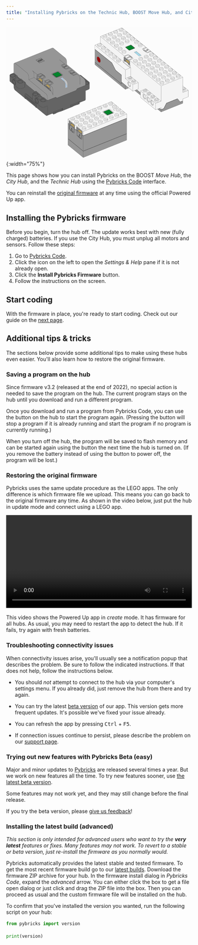 ```yaml
---
title: "Installing Pybricks on the Technic Hub, BOOST Move Hub, and City Hub"
---
```


![Powered Up hubs](/assets/images/powereduphubs.png){:width="75%"}

This page shows how you can install Pybricks on the BOOST *Move Hub*, the *City
Hub*, and the *Technic Hub* using the [Pybricks Code][Pybricks Code] interface.

You can reinstall the [original firmware][restoring] at any time
using the official Powered Up app.

## Installing the Pybricks firmware

Before you begin, turn the hub off. The update works best with new (fully
charged) batteries. If you use the City Hub, you must unplug all motors and 
sensors. Follow these steps:

1. Go to [Pybricks Code].
2. Click the <i class="fas fa-cog"></i> icon on the left to open the *Settings
   & Help* pane if it is not already open.
3. Click the **Install Pybricks Firmware** button.
4. Follow the instructions on the screen.

## Start coding

With the firmware in place, you're ready to start coding. Check out our guide
on the [next page](/install/running-programs/).

## Additional tips & tricks

The sections below provide some additional tips to make using these hubs even
easier. You'll also learn how to restore the original firmware.

### Saving a program on the hub

Since firmware v3.2 (released at the end of 2022), no special action is needed
to save the program on the hub. The current program stays on the hub until you
download and run a different program.

Once you download and run a program from Pybricks Code, you can use the button
on the hub to start the program again. (Pressing the button will stop a program
if it is already running and start the program if no program is currently
running.)

When you turn off the hub, the program will be saved to flash memory and can
be started again using the button the next time the hub is turned on. (If you
remove the battery instead of using the button to power off, the program will
be lost.)

### Restoring the original firmware

Pybricks uses the same update procedure as the LEGO apps. The only difference
is which firmware file we upload. This means you can go back to the original
firmware any time. As shown in the video below, just put the hub in update mode
and connect using a LEGO app.

<video controls src="/assets/videos/restore.mp4" width="100%"></video><br />

This video shows the Powered Up app in *create* mode. It has firmware for all
hubs. As usual, you may need to restart the app to detect the hub. If it fails,
try again with fresh batteries.

### Troubleshooting connectivity issues

When connectivity issues arise, you'll usually see a notification popup that
describes the problem. Be sure to follow the indicated instructions. If that
does not help, follow the instructions below.

- You should *not* attempt to connect to the hub via your computer's settings
menu. If you already did, just remove the hub from there and try again.

- You can try the latest [beta version][Pybricks Beta] of our app.
  This version gets more frequent updates. It's possible we've fixed your
  issue already.

- You can refresh the app by pressing <kbd>Ctrl</kbd> + <kbd>F5</kbd>.

- If connection issues continue to persist, please describe the problem on
  our [support page][support page].

### Trying out new features with Pybricks Beta (easy)

Major and minor updates to [Pybricks][Pybricks Code] are released several times
a year. But we work on new features all the time. To try new features sooner,
use [the latest beta version][Pybricks Beta].

Some features may not work yet, and they may still change before the final
release.

If you try the beta version, please [give us feedback][support page]!

### Installing the latest build (advanced)

*This section is only intended for advanced users who want to try the **very
latest** features or fixes. Many features may not work. To revert
to a stable or beta version, just re-install the firmware as you normally
would.*

Pybricks automatically provides the latest stable and tested firmware.
To get the most recent firmware build go to our [latest builds].
Download the firmware ZIP archive for your hub. In the firmware install dialog
in *Pybricks Code*, expand the *advanced* arrow. You can either click the box
to get a file open dialog or just click and drag the ZIP file into the box.
Then you can proceed as usual and the custom firmware file will be installed on
the hub.

To confirm that you've installed the version you wanted, run the following
script on your hub:

```python
from pybricks import version

print(version)
```

[restoring]: #restoring-the-original-firmware
[latest builds]: https://nightly.link/pybricks/pybricks-micropython/workflows/build/master
[support page]: https://github.com/orgs/pybricks/discussions
[Pybricks Code]: https://code.pybricks.com
[Pybricks Beta]: https://beta.pybricks.com
[Google Chrome]: https://www.google.com/chrome/
[Microsoft Edge]: https://www.microsoft.com/edge

